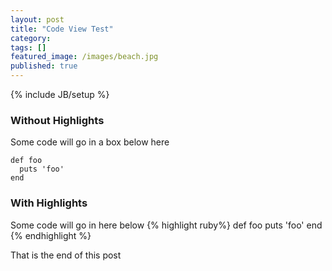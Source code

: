 ```yaml
---
layout: post
title: "Code View Test"
category: 
tags: []
featured_image: /images/beach.jpg
published: true
---
```

{% include JB/setup %}

### Without Highlights
Some code will go in a box below here

    def foo
      puts 'foo'
    end



### With Highlights
Some code will go in here below
{% highlight ruby%}
def foo
  puts 'foo'
end
{% endhighlight %}

That is the end of this post
